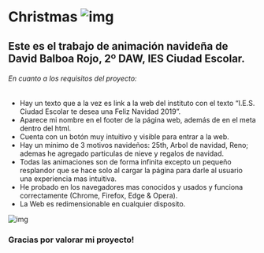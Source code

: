 # Christmas ![img](https://github.com/itsnotLonee/christmas/blob/master/img/icon.png?raw=true)

## Este es el trabajo de animación navideña de David Balboa Rojo, 2º DAW, IES Ciudad Escolar.

###### En cuanto a los requisitos del proyecto:
- Hay un texto que a la vez es link a la web del instituto con el texto  “I.E.S. Ciudad Escolar te desea una Feliz Navidad 2019”.
- Aparece mi nombre en el footer de la página web, además de en el meta dentro del html.
- Cuenta con un botón muy intuitivo y visible para entrar a la web.
- Hay un minimo de 3 motivos navideños: 25th, Arbol de navidad, Reno; ademas he agregado particulas de nieve y regalos de navidad.
- Todas las animaciones son de forma infinita excepto un pequeño resplandor que se hace solo al cargar la página para darle al usuario una experiencia mas intuitiva.
- He probado en los navegadores mas conocidos y usados y funciona correctamente (Chrome, Firefox, Edge & Opera).
- La Web es redimensionable en cualquier disposito.

![img](https://github.com/itsnotLonee/christmas/blob/master/img/Capture.PNG?raw=true)

### Gracias por valorar mi proyecto!
